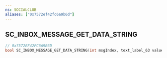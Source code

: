 ```yaml
---
ns: SOCIALCLUB
aliases: ["0x7572ef42fc6a9b6d"]
---
```

## SC_INBOX_MESSAGE_GET_DATA_STRING

```c
// 0x7572EF42FC6A9B6D
bool SC_INBOX_MESSAGE_GET_DATA_STRING(int msgIndex, text_label_63 value);
```
